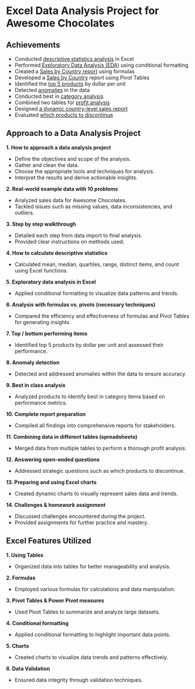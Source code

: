 
# Excel Data Analysis Project for Awesome Chocolates

## Achievements

- Conducted [descriptive statistics analysis](https://github.com/geonpeter/AwesomeChocolates/blob/main/QuickStats.pdf) in Excel
- Performed [Exploratory Data Analysis (EDA)](https://github.com/geonpeter/AwesomeChocolates/blob/main/EDA.pdf) using conditional formatting
- Created a [Sales by Country report](https://github.com/geonpeter/AwesomeChocolates/blob/main/SalesByCountry.pdf) using formulas
- Developed a [Sales by Country](https://github.com/geonpeter/AwesomeChocolates/blob/main/SalesAnalysis.pdf) report using Pivot Tables
- Identified the [top 5 products](https://github.com/geonpeter/AwesomeChocolates/blob/main/Top5products.pdf) by dollar per unit
- Detected [anomalies](https://github.com/geonpeter/AwesomeChocolates/blob/main/Anolamy.pdf) in the data
- Conducted best in [category analysis](https://github.com/geonpeter/AwesomeChocolates/blob/main/SalesPerson.pdf)
- Combined two tables for [profit analysis](https://github.com/geonpeter/AwesomeChocolates/blob/main/Profit_Analysis.pdf)
- Designed [a dynamic country-level sales report](https://github.com/geonpeter/AwesomeChocolates/blob/main/SalesByCountry.pdf)
- Evaluated [which products to discontinue](https://github.com/geonpeter/AwesomeChocolates/blob/main/productstodiscont.pdf)

## Approach to a Data Analysis Project

**1. How to approach a data analysis project**
   - Define the objectives and scope of the analysis.
   - Gather and clean the data.
   - Choose the appropriate tools and techniques for analysis.
   - Interpret the results and derive actionable insights.

**2. Real-world example data with 10 problems**
   - Analyzed sales data for Awesome Chocolates.
   - Tackled issues such as missing values, data inconsistencies, and outliers.

**3. Step by step walkthrough**
   - Detailed each step from data import to final analysis.
   - Provided clear instructions on methods used.

**4. How to calculate descriptive statistics**
   - Calculated mean, median, quartiles, range, distinct items, and count using Excel functions.

**5. Exploratory data analysis in Excel**
   - Applied conditional formatting to visualize data patterns and trends.

**6. Analysis with formulas vs. pivots (necessary techniques)**
   - Compared the efficiency and effectiveness of formulas and Pivot Tables for generating insights.

**7. Top / bottom performing items**
   - Identified top 5 products by dollar per unit and assessed their performance.

**8. Anomaly detection**
   - Detected and addressed anomalies within the data to ensure accuracy.

**9. Best in class analysis**
   - Analyzed products to identify best in category items based on performance metrics.

**10. Complete report preparation**
   - Compiled all findings into comprehensive reports for stakeholders.

**11. Combining data in different tables (spreadsheets)**
   - Merged data from multiple tables to perform a thorough profit analysis.

**12. Answering open-ended questions**
   - Addressed strategic questions such as which products to discontinue.

**13. Preparing and using Excel charts**
   - Created dynamic charts to visually represent sales data and trends.

**14. Challenges & homework assignment**
   - Discussed challenges encountered during the project.
   - Provided assignments for further practice and mastery.

## Excel Features Utilized

**1. Using Tables**
   - Organized data into tables for better manageability and analysis.

**2. Formulas**
   - Employed various formulas for calculations and data manipulation.

**3. Pivot Tables & Power Pivot measures**
   - Used Pivot Tables to summarize and analyze large datasets.

**4. Conditional formatting**
   - Applied conditional formatting to highlight important data points.

**5. Charts**
   - Created charts to visualize data trends and patterns effectively.

**6. Data Validation**
   - Ensured data integrity through validation techniques.






